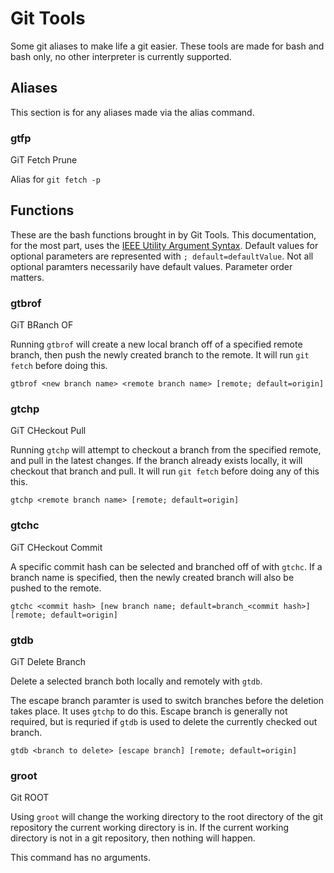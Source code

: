 # Git Tools
Some git aliases to make life a git easier.
These tools are made for bash and bash only, no other interpreter is currently supported.

## Aliases
This section is for any aliases made via the alias command.

### gtfp
GiT Fetch Prune

Alias for `git fetch -p`

## Functions
These are the bash functions brought in by Git Tools.
This documentation, for the most part, uses the [IEEE Utility Argument Syntax](https://pubs.opengroup.org/onlinepubs/9699919799/basedefs/V1_chap12.html).
Default values for optional parameters are represented with `; default=defaultValue`. Not all optional paramters necessarily have default values.
Parameter order matters.

### gtbrof
GiT BRanch OF

Running `gtbrof` will create a new local branch off of a specified remote branch, then push the newly created branch to the remote.
It will run `git fetch` before doing this.

```
gtbrof <new branch name> <remote branch name> [remote; default=origin]
```

### gtchp
GiT CHeckout Pull

Running `gtchp` will attempt to checkout a branch from the specified remote, and pull in the latest changes.
If the branch already exists locally, it will checkout that branch and pull.
It will run `git fetch` before doing any of this this.

```
gtchp <remote branch name> [remote; default=origin]
```

### gtchc
GiT CHeckout Commit

A specific commit hash can be selected and branched off of with `gtchc`.
If a branch name is specified, then the newly created branch will also be pushed to the remote.

```
gtchc <commit hash> [new branch name; default=branch_<commit hash>] [remote; default=origin]
```

### gtdb
GiT Delete Branch

Delete a selected branch both locally and remotely with `gtdb`.

The escape branch paramter is used to switch branches before the deletion takes place.
It uses `gtchp` to do this.
Escape branch is generally not required, but is requried if `gtdb` is used to delete the currently checked out branch.


```
gtdb <branch to delete> [escape branch] [remote; default=origin]
```

### groot
Git ROOT

Using `groot` will change the working directory to the root directory of the git repository the current working directory is in.
If the current working directory is not in a git repository, then nothing will happen.

This command has no arguments.
